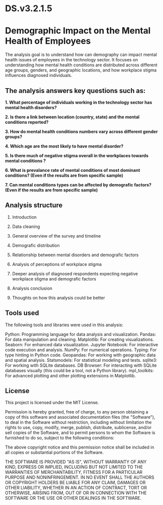 # DS.v3.2.1.5

# Demographic Impact on the Mental Health of Employees

The analysis goal is to understand how can demography can impact mental health issues of employees in the technology sector. It focuses on understanding how mental health conditions are distributed across different age groups, genders, and geographic locations, and how workplace stigma influences diagnosed individuals.

## The analysis answers key questions such as:

**1. What percentage of individuals working in the technology sector has mental health disorders?**

**2. Is there a link between location (country, state) and the mental conditions reported?**

**3. How do mental health conditions numbers vary across different gender groups?**

**4. Which age are the most likely to have mental disorder?**

**5. Is there much of negative stigma overall in the workplaces towards mental conditions ?**

**6. What is prevalance rate of mental conditions of most dominant conditions? (Even if the results are from specific sample)**

**7. Can mental conditions types can be affected by demografic factors? (Even if the results are from specific sample)**

## Analysis structure 

1. Introduction

2. Data cleaning

3. General overview of the survey and timeline

4. Demografic distribution

5. Relationship between mental disorders and demografic factors

6. Analysis of perceptions of workplace stigma

7. Deeper analysis of diagnosed respondents expecting negative workplace stigma and demografic factors

8. Analysis conclusion

9. Thoughts on how this analysis could be better

## Tools used

The following tools and libraries were used in this analysis:

 Python: Programming language for data analysis and visualization.
 Pandas: For data manipulation and cleaning.
 Matplotlib: For creating visualizations.
 Seaborn: For enhanced data visualization.
 Jupyter Notebook: For interactive code execution and analysis.
 NumPy: For numerical operations.
 Typing: For type hinting in Python code.
 Geopandas: For working with geographic data and spatial analysis.
 Statsmodels: For statistical modeling and tests.
 sqlite3: For working with SQLite databases.
 DB Browser: For interacting with SQLite databases visually (this could be a tool, not a Python library).
 mpl_toolkits: For advanced plotting and other plotting extensions in Matplotlib.


## License

This project is licensed under the MIT License.

Permission is hereby granted, free of charge, to any person obtaining a copy of this software and associated documentation files (the "Software"), to deal in the Software without restriction, including without limitation the rights to use, copy, modify, merge, publish, distribute, sublicense, and/or sell copies of the Software, and to permit persons to whom the Software is furnished to do so, subject to the following conditions:

The above copyright notice and this permission notice shall be included in all copies or substantial portions of the Software.

THE SOFTWARE IS PROVIDED "AS IS", WITHOUT WARRANTY OF ANY KIND, EXPRESS OR IMPLIED, INCLUDING BUT NOT LIMITED TO THE WARRANTIES OF MERCHANTABILITY, FITNESS FOR A PARTICULAR PURPOSE AND NONINFRINGEMENT. IN NO EVENT SHALL THE AUTHORS OR COPYRIGHT HOLDERS BE LIABLE FOR ANY CLAIM, DAMAGES OR OTHER LIABILITY, WHETHER IN AN ACTION OF CONTRACT, TORT OR OTHERWISE, ARISING FROM, OUT OF OR IN CONNECTION WITH THE SOFTWARE OR THE USE OR OTHER DEALINGS IN THE SOFTWARE.
